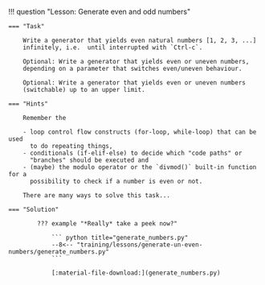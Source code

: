 !!! question "Lesson: Generate even and odd numbers"

    === "Task"
    
        Write a generator that yields even natural numbers [1, 2, 3, ...]
        infinitely, i.e.  until interrupted with `Ctrl-c`.

        Optional: Write a generator that yields even or uneven numbers,
        depending on a parameter that switches even/uneven behaviour.

        Optional: Write a generator that yields even or uneven numbers
        (switchable) up to an upper limit.

    === "Hints"

        Remember the 
        
        - loop control flow constructs (for-loop, while-loop) that can be used
          to do repeating things,
        - conditionals (if-elif-else) to decide which "code paths" or
          "branches" should be executed and
        - (maybe) the modulo operator or the `divmod()` built-in function for a
          possibility to check if a number is even or not.

        There are many ways to solve this task... 

    === "Solution"

            ??? example "*Really* take a peek now?"

                ``` python title="generate_numbers.py"
                --8<-- "training/lessons/generate-un-even-numbers/generate_numbers.py"
                ```

                [:material-file-download:](generate_numbers.py)
